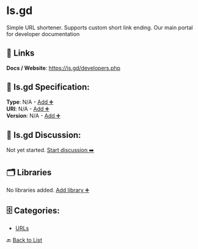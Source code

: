 # Is.gd

Simple URL shortener. Supports custom short link ending. Our main portal for developer documentation

##  🔗 Links
**Docs / Website**: https://is.gd/developers.php

## 🧬 Is.gd Specification:
**Type**: N/A - [Add ➕](https://github.com/apis-list/apis-list/edit/main/apis.yaml#L10541)  
**URI**: N/A - [Add ➕](https://github.com/apis-list/apis-list/edit/main/apis.yaml#L10541)  
**Version**: N/A - [Add ➕](https://github.com/apis-list/apis-list/edit/main/apis.yaml#L10541)

## 💬 Is.gd Discussion:
Not yet started. [Start discussion ➡️](https://github.com/apis-list/apis-list/discussions/new)

## 🗂️ Libraries

No libraries added. [Add library ➕](https://github.com/apis-list/apis-list/edit/main/apis.yaml#L10541)    


## 🗄️ Categories:
- [URLs](https://github.com/apis-list/apis-list#urls-)

🔙  [Back to List](https://github.com/apis-list/apis-list)
